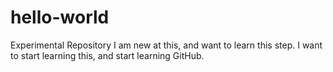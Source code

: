 # hello-world
Experimental Repository
I am new at this, and want to learn this step.
I want to start learning this, and start learning GitHub.
